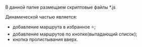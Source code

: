 В данной папке размещаем скриптовые файлы *.js

Динамической частью является:
- добавление маршрута в избранное ⭐;
- добавление маршрутов по кнопке(выпадающий список);
- кнопка пролистывания вверх.